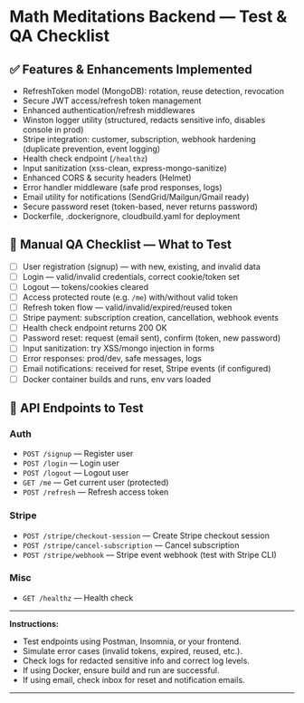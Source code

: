 # Math Meditations Backend — Test & QA Checklist

## ✅ Features & Enhancements Implemented
- RefreshToken model (MongoDB): rotation, reuse detection, revocation
- Secure JWT access/refresh token management
- Enhanced authentication/refresh middlewares
- Winston logger utility (structured, redacts sensitive info, disables console in prod)
- Stripe integration: customer, subscription, webhook hardening (duplicate prevention, event logging)
- Health check endpoint (`/healthz`)
- Input sanitization (xss-clean, express-mongo-sanitize)
- Enhanced CORS & security headers (Helmet)
- Error handler middleware (safe prod responses, logs)
- Email utility for notifications (SendGrid/Mailgun/Gmail ready)
- Secure password reset (token-based, never returns password)
- Dockerfile, .dockerignore, cloudbuild.yaml for deployment

## 🧪 Manual QA Checklist — What to Test
- [ ] User registration (signup) — with new, existing, and invalid data
- [ ] Login — valid/invalid credentials, correct cookie/token set
- [ ] Logout — tokens/cookies cleared
- [ ] Access protected route (e.g. `/me`) with/without valid token
- [ ] Refresh token flow — valid/invalid/expired/reused token
- [ ] Stripe payment: subscription creation, cancellation, webhook events
- [ ] Health check endpoint returns 200 OK
- [ ] Password reset: request (email sent), confirm (token, new password)
- [ ] Input sanitization: try XSS/mongo injection in forms
- [ ] Error responses: prod/dev, safe messages, logs
- [ ] Email notifications: received for reset, Stripe events (if configured)
- [ ] Docker container builds and runs, env vars loaded

## 📡 API Endpoints to Test

### Auth
- `POST /signup` — Register user
- `POST /login` — Login user
- `POST /logout` — Logout user
- `GET /me` — Get current user (protected)
- `POST /refresh` — Refresh access token

### Stripe
- `POST /stripe/checkout-session` — Create Stripe checkout session
- `POST /stripe/cancel-subscription` — Cancel subscription
- `POST /stripe/webhook` — Stripe event webhook (test with Stripe CLI)

### Misc
- `GET /healthz` — Health check

---

**Instructions:**
- Test endpoints using Postman, Insomnia, or your frontend.
- Simulate error cases (invalid tokens, expired, reused, etc.).
- Check logs for redacted sensitive info and correct log levels.
- If using Docker, ensure build and run are successful.
- If using email, check inbox for reset and notification emails.

---
